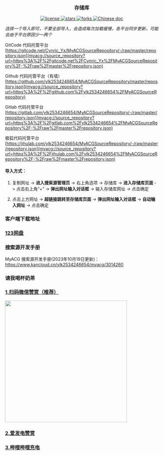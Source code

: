 ### <div align="center">存储库</div>

<p align="center">
    <a href="https://github.com/ylk2534246654/MyACGSourceRepository">
        <img alt="license" src="https://img.shields.io/github/license/ylk2534246654/MyACGSourceRepository" />
    </a>
    <a href="https://github.com/ylk2534246654/MyACGSourceRepository">
        <img alt="stars" src="https://img.shields.io/badge/dynamic/json?color=blue&label=stars&query=stargazers_count&url=https://api.github.com/repos/ylk2534246654/MyACGSourceRepository"/>
    </a>
    <a href="https://github.com/ylk2534246654/MyACGSourceRepository">
        <img alt="forks" src="https://img.shields.io/badge/dynamic/json?color=blue&label=forks&query=forks_count&url=https://api.github.com/repos/ylk2534246654/MyACGSourceRepository" />
    </a>
    <a href="https://github.com/ylk2534246654/MyACGSourceRepository">
        <img alt="Chinese doc" src="https://img.shields.io/badge/文档-简体中文-blue" />
    </a>
</p>

*选择一个导入即可，不要全部导入，会造成每次加载缓慢，各平台同步更新，可能会由于平台原因少一两个*

GitCode 代码托管平台
[https://gitcode.net/Cynric_Yx/MyACGSourceRepository/-/raw/master/repository.json](myacg://source_repository?url=https%3A%2F%2Fgitcode.net%2FCynric_Yx%2FMyACGSourceRepository%2F-%2Fraw%2Fmaster%2Frepository.json)

Github 代码托管平台（有墙）
[https://github.com/ylk2534246654/MyACGSourceRepository/master/repository.json](myacg://source_repository?url=https%3A%2F%2Fgithub.com%2Fylk2534246654%2FMyACGSourceRepository)

Gitlab 代码托管平台
[https://gitlab.com/ylk2534246654/MyACGSourceRepository/-/raw/master/repository.json](myacg://source_repository?url=https%3A%2F%2Fgitlab.com%2Fylk2534246654%2FMyACGSourceRepository%2F-%2Fraw%2Fmaster%2Frepository.json)

极狐代码托管平台
[https://jihulab.com/ylk2534246654/MyACGSourceRepository/-/raw/master/repository.json](myacg://source_repository?url=https%3A%2F%2Fjihulab.com%2Fylk2534246654%2FMyACGSourceRepository%2F-%2Fraw%2Fmaster%2Frepository.json)

#### 导入方式：

 1. 复制网址 -> **进入搜索源管理页** -> 右上角选项 -> 存储库 -> **进入存储库页面** -> 点击右上角“+” -> **弹出网址输入对话框** -> 输入存储库网址 -> 点击确定

 2. 点击上方网址 -> **超链接跳转至存储库页面** -> **弹出网址输入对话框** -> **自动输入网址** -> 点击确定

### 客户端下载地址

### [123网盘](https://www.123pan.com/s/NS2UVv-nEs53)

### 搜索源开发手册

MyACG 搜索源开发手册(2023年10月19日更新)：
https://www.kancloud.cn/ylk2534246654/myacg/3014260

### 请我喝杯奶茶

### [1.扫码微信赞赏（推荐）](https://jihulab.com/ylk2534246654/MyACGSourceRepository/-/raw/master/assets/mm_reward_qrcode.png) 

<img src="https://jihulab.com/ylk2534246654/MyACGSourceRepository/-/raw/master/assets/mm_reward_qrcode.png" width="400">

### [2.爱发电赞赏](https://afdian.net/a/myacg_app) 

### [3.哔哩哔哩充电](https://space.bilibili.com/65987144) 